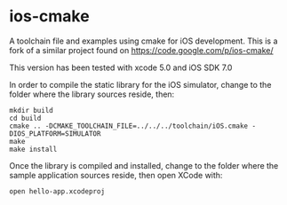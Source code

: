 ios-cmake
=========

A toolchain file and examples using cmake for iOS development. This is a fork of a similar project found on https://code.google.com/p/ios-cmake/

This version has been tested with xcode 5.0 and iOS SDK 7.0

In order to compile the static library for the iOS simulator, change to the folder where the library sources reside, then:

	mkdir build
	cd build
 	cmake .. -DCMAKE_TOOLCHAIN_FILE=../../../toolchain/iOS.cmake -DIOS_PLATFORM=SIMULATOR
 	make
 	make install

 Once the library is compiled and installed, change to the folder where the sample application sources reside, then open XCode with:

 	open hello-app.xcodeproj

